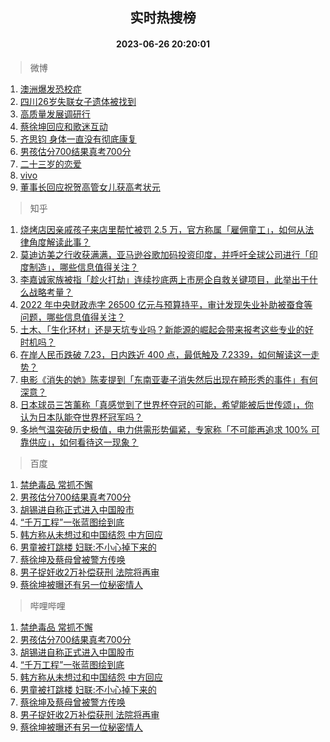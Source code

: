 <div align="center"><h2>实时热搜榜</h2><h4>2023-06-26 20:20:01</h4></div>

> 微博  

1. [澳洲爆发恐校症](https://s.weibo.com/weibo?q=%E6%BE%B3%E6%B4%B2%E7%88%86%E5%8F%91%E6%81%90%E6%A0%A1%E7%97%87&t=31&band_rank=1&Refer=top)<br />
2. [四川26岁失联女子遗体被找到](https://s.weibo.com/weibo?q=%23%E5%9B%9B%E5%B7%9D26%E5%B2%81%E5%A4%B1%E8%81%94%E5%A5%B3%E5%AD%90%E9%81%97%E4%BD%93%E8%A2%AB%E6%89%BE%E5%88%B0%23&t=31&band_rank=2&Refer=top)<br />
3. [高质量发展调研行](https://s.weibo.com/weibo?q=%23%E9%AB%98%E8%B4%A8%E9%87%8F%E5%8F%91%E5%B1%95%E8%B0%83%E7%A0%94%E8%A1%8C%23&t=31&band_rank=3&Refer=top)<br />
4. [蔡徐坤回应和歌迷互动](https://s.weibo.com/weibo?q=%23%E8%94%A1%E5%BE%90%E5%9D%A4%E5%9B%9E%E5%BA%94%E5%92%8C%E6%AD%8C%E8%BF%B7%E4%BA%92%E5%8A%A8%23&t=31&band_rank=4&Refer=top)<br />
5. [齐思钧 身体一直没有彻底康复](https://s.weibo.com/weibo?q=%E9%BD%90%E6%80%9D%E9%92%A7%20%E8%BA%AB%E4%BD%93%E4%B8%80%E7%9B%B4%E6%B2%A1%E6%9C%89%E5%BD%BB%E5%BA%95%E5%BA%B7%E5%A4%8D&t=31&band_rank=5&Refer=top)<br />
6. [男孩估分700结果真考700分](https://s.weibo.com/weibo?q=%23%E7%94%B7%E5%AD%A9%E4%BC%B0%E5%88%86700%E7%BB%93%E6%9E%9C%E7%9C%9F%E8%80%83700%E5%88%86%23&t=31&band_rank=6&Refer=top)<br />
7. [二十三岁的恋爱](https://s.weibo.com/weibo?q=%E4%BA%8C%E5%8D%81%E4%B8%89%E5%B2%81%E7%9A%84%E6%81%8B%E7%88%B1&t=31&band_rank=7&Refer=top)<br />
8. [vivo](https://s.weibo.com/weibo?q=vivo&t=31&band_rank=8&Refer=top)<br />
9. [董事长回应祝贺高管女儿获高考状元](https://s.weibo.com/weibo?q=%23%E8%91%A3%E4%BA%8B%E9%95%BF%E5%9B%9E%E5%BA%94%E7%A5%9D%E8%B4%BA%E9%AB%98%E7%AE%A1%E5%A5%B3%E5%84%BF%E8%8E%B7%E9%AB%98%E8%80%83%E7%8A%B6%E5%85%83%23&t=31&band_rank=9&Refer=top)<br />

> 知乎  

1. [烧烤店因亲戚孩子来店里帮忙被罚 2.5 万，官方称属「雇佣童工」，如何从法律角度解读此事？](https://www.zhihu.com/question/608695467)<br />
2. [莫迪访美之行收获满满，亚马逊谷歌加码投资印度，并呼吁全球公司进行「印度制造」，哪些信息值得关注？](https://www.zhihu.com/question/608567391)<br />
3. [李嘉诚家族被指「趁火打劫」连续抄底两上市房企自救关键项目，此举出于什么战略考量？](https://www.zhihu.com/question/608665319)<br />
4. [2022 年中央财政赤字 26500 亿元与预算持平，审计发现失业补助被蚕食等问题，哪些信息值得关注？](https://www.zhihu.com/question/608671302)<br />
5. [土木、「生化环材」还是天坑专业吗？新能源的崛起会带来报考这些专业的好时机吗？](https://www.zhihu.com/theater/14057)<br />
6. [在岸人民币跌破 7.23，日内跌近 400 点，最低触及 7.2339，如何解读这一走势？](https://www.zhihu.com/question/608737327)<br />
7. [电影《消失的她》陈麦提到「东南亚妻子消失然后出现在畸形秀的事件」有何深意？](https://www.zhihu.com/question/608103252)<br />
8. [日本球员三笘薰称「真感觉到了世界杯夺冠的可能，希望能被后世传颂」，你认为日本队能夺世界杯冠军吗？](https://www.zhihu.com/question/608592507)<br />
9. [多地气温突破历史极值，电力供需形势偏紧，专家称「不可能再追求 100% 可靠供应」，如何看待这一现象？](https://www.zhihu.com/question/608733520)<br />

> 百度  

1. [禁绝毒品 常抓不懈](https://www.baidu.com/s?wd=%E7%A6%81%E7%BB%9D%E6%AF%92%E5%93%81+%E5%B8%B8%E6%8A%93%E4%B8%8D%E6%87%88&sa=fyb_news&rsv_dl=fyb_news)<br />
2. [男孩估分700结果真考700分](https://www.baidu.com/s?wd=%E7%94%B7%E5%AD%A9%E4%BC%B0%E5%88%86700%E7%BB%93%E6%9E%9C%E7%9C%9F%E8%80%83700%E5%88%86&sa=fyb_news&rsv_dl=fyb_news)<br />
3. [胡锡进自称正式进入中国股市](https://www.baidu.com/s?wd=%E8%83%A1%E9%94%A1%E8%BF%9B%E8%87%AA%E7%A7%B0%E6%AD%A3%E5%BC%8F%E8%BF%9B%E5%85%A5%E4%B8%AD%E5%9B%BD%E8%82%A1%E5%B8%82&sa=fyb_news&rsv_dl=fyb_news)<br />
4. [“千万工程”一张蓝图绘到底](https://www.baidu.com/s?wd=%E2%80%9C%E5%8D%83%E4%B8%87%E5%B7%A5%E7%A8%8B%E2%80%9D%E4%B8%80%E5%BC%A0%E8%93%9D%E5%9B%BE%E7%BB%98%E5%88%B0%E5%BA%95&sa=fyb_news&rsv_dl=fyb_news)<br />
5. [韩方称从未想过和中国结怨 中方回应](https://www.baidu.com/s?wd=%E9%9F%A9%E6%96%B9%E7%A7%B0%E4%BB%8E%E6%9C%AA%E6%83%B3%E8%BF%87%E5%92%8C%E4%B8%AD%E5%9B%BD%E7%BB%93%E6%80%A8+%E4%B8%AD%E6%96%B9%E5%9B%9E%E5%BA%94&sa=fyb_news&rsv_dl=fyb_news)<br />
6. [男童被打跳楼 妇联:不小心掉下来的](https://www.baidu.com/s?wd=%E7%94%B7%E7%AB%A5%E8%A2%AB%E6%89%93%E8%B7%B3%E6%A5%BC+%E5%A6%87%E8%81%94%3A%E4%B8%8D%E5%B0%8F%E5%BF%83%E6%8E%89%E4%B8%8B%E6%9D%A5%E7%9A%84&sa=fyb_news&rsv_dl=fyb_news)<br />
7. [蔡徐坤及蔡母曾被警方传唤](https://www.baidu.com/s?wd=%E8%94%A1%E5%BE%90%E5%9D%A4%E5%8F%8A%E8%94%A1%E6%AF%8D%E6%9B%BE%E8%A2%AB%E8%AD%A6%E6%96%B9%E4%BC%A0%E5%94%A4&sa=fyb_news&rsv_dl=fyb_news)<br />
8. [男子捉奸收2万补偿获刑 法院将再审](https://www.baidu.com/s?wd=%E7%94%B7%E5%AD%90%E6%8D%89%E5%A5%B8%E6%94%B62%E4%B8%87%E8%A1%A5%E5%81%BF%E8%8E%B7%E5%88%91+%E6%B3%95%E9%99%A2%E5%B0%86%E5%86%8D%E5%AE%A1&sa=fyb_news&rsv_dl=fyb_news)<br />
9. [蔡徐坤被曝还有另一位秘密情人](https://www.baidu.com/s?wd=%E8%94%A1%E5%BE%90%E5%9D%A4%E8%A2%AB%E6%9B%9D%E8%BF%98%E6%9C%89%E5%8F%A6%E4%B8%80%E4%BD%8D%E7%A7%98%E5%AF%86%E6%83%85%E4%BA%BA&sa=fyb_news&rsv_dl=fyb_news)<br />

> 哔哩哔哩  

1. [禁绝毒品 常抓不懈](https://www.baidu.com/s?wd=%E7%A6%81%E7%BB%9D%E6%AF%92%E5%93%81+%E5%B8%B8%E6%8A%93%E4%B8%8D%E6%87%88&sa=fyb_news&rsv_dl=fyb_news)<br />
2. [男孩估分700结果真考700分](https://www.baidu.com/s?wd=%E7%94%B7%E5%AD%A9%E4%BC%B0%E5%88%86700%E7%BB%93%E6%9E%9C%E7%9C%9F%E8%80%83700%E5%88%86&sa=fyb_news&rsv_dl=fyb_news)<br />
3. [胡锡进自称正式进入中国股市](https://www.baidu.com/s?wd=%E8%83%A1%E9%94%A1%E8%BF%9B%E8%87%AA%E7%A7%B0%E6%AD%A3%E5%BC%8F%E8%BF%9B%E5%85%A5%E4%B8%AD%E5%9B%BD%E8%82%A1%E5%B8%82&sa=fyb_news&rsv_dl=fyb_news)<br />
4. [“千万工程”一张蓝图绘到底](https://www.baidu.com/s?wd=%E2%80%9C%E5%8D%83%E4%B8%87%E5%B7%A5%E7%A8%8B%E2%80%9D%E4%B8%80%E5%BC%A0%E8%93%9D%E5%9B%BE%E7%BB%98%E5%88%B0%E5%BA%95&sa=fyb_news&rsv_dl=fyb_news)<br />
5. [韩方称从未想过和中国结怨 中方回应](https://www.baidu.com/s?wd=%E9%9F%A9%E6%96%B9%E7%A7%B0%E4%BB%8E%E6%9C%AA%E6%83%B3%E8%BF%87%E5%92%8C%E4%B8%AD%E5%9B%BD%E7%BB%93%E6%80%A8+%E4%B8%AD%E6%96%B9%E5%9B%9E%E5%BA%94&sa=fyb_news&rsv_dl=fyb_news)<br />
6. [男童被打跳楼 妇联:不小心掉下来的](https://www.baidu.com/s?wd=%E7%94%B7%E7%AB%A5%E8%A2%AB%E6%89%93%E8%B7%B3%E6%A5%BC+%E5%A6%87%E8%81%94%3A%E4%B8%8D%E5%B0%8F%E5%BF%83%E6%8E%89%E4%B8%8B%E6%9D%A5%E7%9A%84&sa=fyb_news&rsv_dl=fyb_news)<br />
7. [蔡徐坤及蔡母曾被警方传唤](https://www.baidu.com/s?wd=%E8%94%A1%E5%BE%90%E5%9D%A4%E5%8F%8A%E8%94%A1%E6%AF%8D%E6%9B%BE%E8%A2%AB%E8%AD%A6%E6%96%B9%E4%BC%A0%E5%94%A4&sa=fyb_news&rsv_dl=fyb_news)<br />
8. [男子捉奸收2万补偿获刑 法院将再审](https://www.baidu.com/s?wd=%E7%94%B7%E5%AD%90%E6%8D%89%E5%A5%B8%E6%94%B62%E4%B8%87%E8%A1%A5%E5%81%BF%E8%8E%B7%E5%88%91+%E6%B3%95%E9%99%A2%E5%B0%86%E5%86%8D%E5%AE%A1&sa=fyb_news&rsv_dl=fyb_news)<br />
9. [蔡徐坤被曝还有另一位秘密情人](https://www.baidu.com/s?wd=%E8%94%A1%E5%BE%90%E5%9D%A4%E8%A2%AB%E6%9B%9D%E8%BF%98%E6%9C%89%E5%8F%A6%E4%B8%80%E4%BD%8D%E7%A7%98%E5%AF%86%E6%83%85%E4%BA%BA&sa=fyb_news&rsv_dl=fyb_news)<br />
